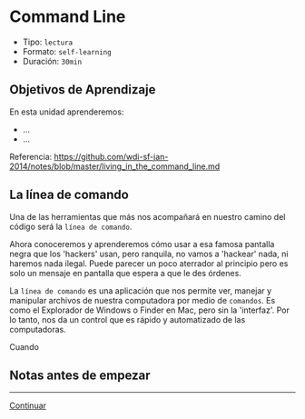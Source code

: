 # Command Line
- Tipo: `lectura`
- Formato: `self-learning`
- Duración: `30min`

## Objetivos de Aprendizaje

En esta unidad aprenderemos:
* ...
* ...

Referencia:
https://github.com/wdi-sf-jan-2014/notes/blob/master/living_in_the_command_line.md

## La línea de comando
Una de las herramientas que más nos acompañará en nuestro camino del código será la `línea de comando`.

Ahora conoceremos y aprenderemos cómo usar a esa famosa pantalla negra que los 'hackers' usan, pero ranquila, no vamos a 'hackear' nada, ni haremos nada ilegal. 
Puede parecer un poco aterrador al principio pero es solo un mensaje en pantalla que espera a que le des órdenes.

La `línea de comando` es una aplicación que nos permite ver, manejar y manipular archivos de nuestra computadora por medio de `comandos`. Es como el Explorador de Windows o Finder en Mac, pero sin la 'interfaz'. Por lo tanto, nos da un control que es rápido y automatizado de las computadoras.

Cuando 

## Notas antes de empezar

<!--
Para cualquier comando que discutamos aquí, el comando man, abreviado para manual , dará una (esperamos) explicación detallada de ese comando. A veces esa explicación será demasiado detallada para usted. Cuando te pierdes en una página de manual y quieres entenderlo, empieza de nuevo desde el principio de la página de manual y sigue repitiendo. Esperamos que usted llegará más lejos en la página cada vez que lo lea.
-->

***

[Continuar](02-git.md)
